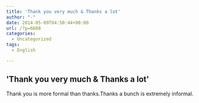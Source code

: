 ```yaml
---
title: 'Thank you very much & Thanks a lot'
author: "-"
date: 2014-05-09T04:50:44+00:00
url: /?p=6608
categories:
  - Uncategorized
tags:
  - English

---
```

## 'Thank you very much & Thanks a lot'
Thank you is more formal than thanks.Thanks a bunch is extremely informal.